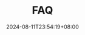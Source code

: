 ---
weight: 60
title: "FAQ"
description: ""
icon: "help"
date: "2024-08-11T23:54:19+08:00"
lastmod: "2024-08-11T23:54:19+08:00"
draft: false
toc: true
---